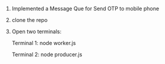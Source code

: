 1. Implemented a Message Que for Send OTP to mobile phone

2. clone the repo
   
3. Open two terminals:

      Terminal 1: node worker.js
      
      Terminal 2: node producer.js
